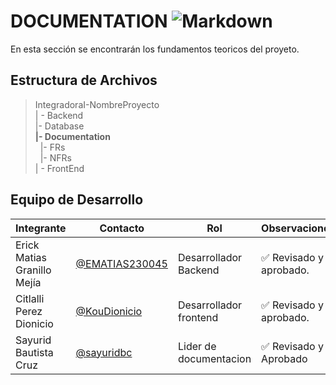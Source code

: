 # DOCUMENTATION ![  Markdown ]( https://img.shields.io/badge/Markdown-000000?style=for-the-badge&logo=markdown&logoColor=white )


En esta sección se encontrarán los fundamentos teoricos del proyeto.

## Estructura de Archivos

> IntegradoraI-NombreProyecto<br>
> | - Backend <br>
> |- Database<br>
> **|- Documentation**<br>
> &nbsp;&nbsp;|- FRs<br>
> &nbsp;&nbsp;|- NFRs<br>
> | - FrontEnd

## Equipo de Desarrollo

| Integrante | Contacto | Rol | Observaciones |
| ------------ | -------- | --- | --- |
| Erick Matias Granillo Mejía | [@EMATIAS230045](https://github.com/EMATIAS230045) | Desarrollador Backend | ✅ Revisado y aprobado. |
| Citlalli Perez Dionicio | [@KouDionicio](https://github.com/KouDionicio) | Desarrollador frontend | ✅ Revisado y aprobado. |
| Sayurid Bautista Cruz| [@sayuridbc](https://github.com/sayuridbc) | Lider de documentacion | ✅ Revisado y Aprobado |